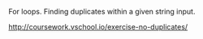 For loops. Finding duplicates within a given string input.

http://coursework.vschool.io/exercise-no-duplicates/
